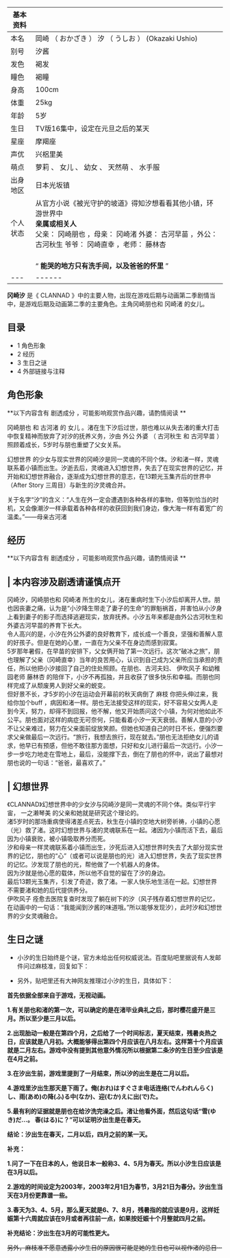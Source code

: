 |  **基本资料**  ||
|---|---|
|本名  |  岡崎  （  おかざき  ）  汐  （  うしお  ）  (Okazaki Ushio)   |
|别号  |  汐酱   |
|发色  |  褐发   |
|瞳色  |  褐瞳   |
|身高  |  100cm   |
|体重  |  25kg   |
|年龄  |  5岁   |
|生日  |  TV版16集中，设定在元旦之后的某天   |
|星座  |  摩羯座   |
|声优  |  兴梠里美   |
|萌点  |  萝莉  、  女儿  、  幼女  、  天然萌  、  水手服   |
|出身地区  |  日本光坂镇   |
|个人状态  |  从官方小说《被光守护的坡道》得知汐想看看其他小镇，环游世界中   <br>**亲属或相关人**  <br>父亲：  冈崎朋也  ，母亲：  冈崎渚  外婆：  古河早苗  ，外公：  古河秋生  爷爷：  冈崎直幸  ，老师：  藤林杏  </br>  <br>  |
||  “    **能哭的地方只有洗手间，以及爸爸的怀里**   ”|
|---|------|
  
**冈崎汐** 是《  CLANNAD  》中的主要人物，出现在游戏后期与动画第二季剧情当中，是游戏后期及动画第二季的主要角色。主角冈崎朋也和  冈崎渚
的女儿。

##  目录

  * 1  角色形象 
  * 2  经历 
  * 3  生日之谜 
  * 4  外部链接与注释 

##  角色形象

**以下内容含有 剧透成分  ，可能影响观赏作品兴趣，请酌情阅读 **

冈崎朋也  和  古河渚  的  女儿  。渚在生下汐后过世，朋也难以从失去渚的重大打击中恢复精神而放弃了对汐的抚养义务，汐由  外公  外婆  （
古河秋生  和  古河早苗  ）照顾着成长，5岁时与朋也重塑了父女关系。

幻想世界
的少女与现实世界的冈崎汐是同一灵魂的不同个体。汐和渚一样，灵魂联系着小镇而出生。汐逝去后，灵魂进入幻想世界，失去了在现实世界的记忆，并开始和幻想世界融合，逐渐成为幻想世界的意志，在13颗光玉集齐后的世界中（After
Story 三周目）与新生的汐灵魂合并。

关于名字“汐”的含义：“人生在外一定会遭遇到各种各样的事物，但等到恰当的时机，又会像潮汐一样承载着各种各样的收获回到我们身边，像大海一样有着宽广的温柔。”——母亲古河渚

##  经历

**以下内容含有 剧透成分  ，可能影响观赏作品兴趣，请酌情阅读 **

|  本内容涉及剧透请谨慎点开  
---  
冈崎汐，冈崎朋也和  冈崎渚
所生的女儿，渚在重病时生下小汐后却离开人世。朋也因丧妻之痛，认为是“小汐降生带走了妻子的生命”的罪魁祸首，并害怕从小汐身上看到妻子的影子而选择逃避现实，放弃抚养。小汐五年来都是由外公古河秋生和外婆古河早苗的养育下长大。
</br> 令人高兴的是，小汐在外公外婆的良好教育下，成长成一个善良，坚强和善解人意的好孩子。但是在她的心里，一直在为父亲不在身边而感到寂寞。 </br>
5岁那年暑假，在早苗的安排下，父女俩开始了第一次远行。这次“破冰之旅”，朋也理解了父亲（冈崎直幸）当年的良苦用心，认识到自己成为父亲所应当承担的责任，所以他把小汐接回了自己的住处照顾。在朋也、古河夫妇、
伊吹风子  和幼稚园老师  藤林杏  的陪伴下，小汐不再孤独，并且收获了很多快乐和幸福。而朋也同样完成了从颓废男人到好父亲的蜕变。 </br>
但好景不长，才5岁的小汐在运动会开幕前的秋天病倒了  麻枝  你把头伸过来，我给你加个buff
，病因和渚一样。朋也无法接受这样的现实，好不容易父女两人走到今天，努力，却得不到回报，他不解，他又开始质问这个小镇，为何对他如此不公平。朋也面对这样的病症无可奈何，只能看着小汐一天天衰弱。善解人意的小汐不让父亲难过，努力在父亲面前绽放笑颜。但她也知道自己的时日不长，便强烈要求父亲做最后一次远行。“旅行，我想去旅行，现在就去。”朋也无法拒绝女儿的请求，他早已有预感，但他不敢往那方面想，只好和女儿进行最后一次远行。小汐一步一步吃力地走在雪地上，最后，没能撑下去，倒在了朋也的怀中，说出了最想对朋也说的一句话：“爸爸，最喜欢了。”
</br>  
  
  

|  幻想世界  
---  
《CLANNAD》幻想世界中的少女汐与冈崎汐是同一灵魂的不同个体。类似平行宇宙，  一之濑琴美  的父亲和她就是研究这个理论的。 </br>
渚5岁时的那场重病使得渚差点死去，秋生在小镇的空地大树旁祈祷，小镇的心愿（光）救了渚。这时幻想世界与渚的灵魂联系在一起。渚因为小镇而活下去，最后因为小镇衰败，被小镇吸取养分而死。
</br>
汐和母亲一样灵魂联系着小镇而出生，汐死后进入幻想世界时失去了大部分现实世界的记忆，朋也的“心”（或者可以说是朋也的光）进入幻想世界，失去了现实世界的记忆。汐发现了朋也的光，帮他做了一个机器人的身体。
</br> 因为汐就是他心愿的载体，所以他不自觉的留在了汐的身边。 </br>
最后13颗光玉集齐，引发了奇迹，救了渚。一家人快乐地生活在一起。幻想世界不需要渚和她的后代提供养分。 </br> 伊吹风子
痊愈去医院复查时发现了躺在树下的汐（风子残存着幻想世界的记忆，在动画中的一句话：“我能闻到汐酱的味道哦。”所以能够发现汐），此时汐和幻想世界的少女灵魂融合。
</br>  
  
##  生日之谜

  * 小汐的生日始终是个谜，官方未给出任何权威说法。百度贴吧里据说有人发邮件问过麻枝准，回复如下： 

  * 另外，贴吧里还有大神网友推理过小汐的生日，具体如下： 

**首先依据全部来自于游戏，无视动画。**

**1.有关朋也和渚的第一次，可以确定的是在渚毕业典礼之后，那时樱花盛开是三月。所以至少是三月以后。**

**2.出现胎动一般是在第四个月，之后给了一个时间标志，夏天结束，残暑炎热之日，应该就是八月初。大概能够得出第四个月应该在八月左右。这样第十个月应该就是二月左右。游戏中没有提到其他意外情况所以根据第二条汐的生日至少应该是在4月之前。**

**3.在汐出生前，游戏里提到了一月结束，所以汐的出生是在二月以后。**

**4.游戏里汐出生那天是下雨了。俺(おれ)はすぐさま电话连络(でんわれんらく)し、雨(あめ)の降(ふ)る中(なか)、迎(むか)えに出(で)た。**

**5.最有利的证据就是朋也在给汐洗完澡之后。渚让他看外面，然后这句话“雪(ゆき)だ…。 春(はる)に？”可以证明汐出生是在春天。**

**结论：汐出生在春天，二月以后，四月之前的某一天。**

  
**补充：**

**1.问了一下在日本的人，他说日本一般称3、4、5月为春天。所以小汐生日应该是在3月以后。**

**2.游戏的时间设定为2003年，2003年2月1日为春节，3月21日为春分。汐出生当天在3月份更靠谱一些。**

**3.春天为3、4、5月，那么夏天就是6、7、8月，残暑指的就应该是9月，这样妊娠第十六周就应该在9月或者再往前一点，如果按妊娠十个月整就四月之前。**

**补充结论：汐出生在3月的可能性更大。**

~~另外，麻枝准不愿意透露小汐生日的原因很可能是她的生日也可以视作渚的忌日···~~